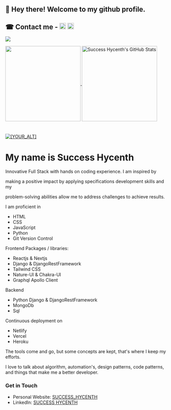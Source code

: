 ## 👋 Hey there! Welcome to my github profile.

<!--- ![Readme Cover](https://github.com/success-h/success-h/blob/master/cover.jpg) -->
## &#x260E; Contact me - [<img src='https://cdn.jsdelivr.net/npm/simple-icons@3.0.1/icons/linkedin.svg' alt='linkedin' height='20'>](https://www.linkedin.com/in/success-hycenth-a57556204/) [<img src='https://cdn.jsdelivr.net/npm/simple-icons@3.0.1/icons/twitter.svg' alt='twitter' height='20'>](https://twitter.com/success__hycent)
<!-- [<img src='https://cdn.jsdelivr.net/npm/simple-icons@3.0.1/icons/instagram.svg' alt='instagram' height='20' color="red">](https://www.instagram.com/success__hycent/) -->
<!-- [<img src='https://cdn.jsdelivr.net/npm/simple-icons@3.0.1/icons/icloud.svg' alt='website' height='20'>](https://dev.to/) [<img src='https://cdn.jsdelivr.net/npm/simple-icons@3.0.1/icons/dev-dot-to.svg' alt='website' height='25'>](https://dev.to/) -->

![](https://visitor-badge.laobi.icu/badge?page_id=success-h)

<a href="https://github.com/jovick-coder/jovick-coder">
  <img height="235px" align="center" src="https://github-readme-stats.vercel.app/api/top-langs/?username=success-h&hide=java&title_color=ffffff&text_color=c9cacc&icon_color=2bbc8a&bg_color=1d1f21" />
</a>

<a href="https://github.com/success-h/success-h">
  <img height="235px" align="center" src="https://github-readme-stats.vercel.app/api?username=success-h&show_icons=true&line_height=27&count_private=true&title_color=ffffff&text_color=c9cacc&icon_color=2bbc8a&bg_color=1d1f21" alt="Success Hycenth's GitHub Stats" />
</a>  

<!-- Streak -->
#
<!-- <p align="center"> -->
  <a href="https://jovick-blog.hashnode.dev">
   <img src="http://github-readme-streak-stats.herokuapp.com?user=success-h&theme=prussian&hide_border=true" alt="[YOUR_ALT]"/>
 </a>
<!-- </p>  -->

<br/>

# My name is **Success Hycenth**

Innovative Full Stack with hands on coding experience. I am inspired by

making a positive impact by applying specifications development skills and my

problem-solving abilities allow me to address challenges to achieve results.

I am proficient in  

- HTML  
- CSS  
- JavaScript
- Python
- Git Version Control

Frontend Packages / libraries:

- Reactjs & Nextjs
- Django & DjangoRestFramework  
- Tailwind CSS
- Nature-UI & Chakra-UI
- Graphql Apollo Client

Backend

- Python Django & DjangoRestFramework
- MongoDb
- Sql

Continuous deployment on  

- Netlify
- Vercel
- Heroku

<!--Also:
- MySql
-->

The tools come and go, but some concepts are kept, that's where I keep my efforts.

I love to talk about algorithm, automation's, design patterns, code patterns, and things that make me a better developer.

### Get in Touch

<!-- - Link Tree: [unclebigbay](https://linktr.ee/unclebigbay) -->

- Personal Website: [SUCCESS_HYCENTH](https://successhycenth.vercel.app/)
- LinkedIn: [SUCCESS HYCENTH](https://www.linkedin.com/in/success-hycenth-a57556204/)
